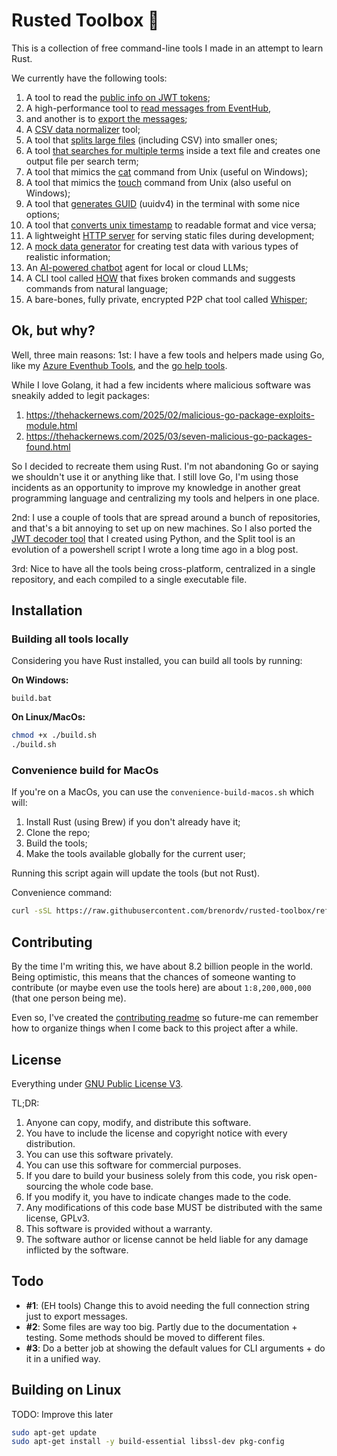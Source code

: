 # Rusted Toolbox 🦀
This is a collection of free command-line tools I made in an attempt to learn Rust.

We currently have the following tools:
1. A tool to read the [public info on JWT tokens](crates/tool-jwt/readme.md);
2. A high-performance tool to [read messages from EventHub](crates/tool-eventhub-read/readme.md), 
3. and another is to [export the messages](crates/tool-eventhub-export/readme.md);
4. A [CSV data normalizer](crates/tool-csvn/readme.md) tool;
5. A tool that [splits large files](crates/tool-split/readme.md) (including CSV) into smaller ones;
6. A tool [that searches for multiple terms](crates/tool-get-lines/readme.md) inside a text file and creates one output file per search term;
7. A tool that mimics the [cat](crates/tool-cat/readme.md) command from Unix (useful on Windows);
8. A tool that mimics the [touch](crates/tool-touch/readme.md) command from Unix (also useful on Windows);
9. A tool that [generates GUID](crates/tool-guid/readme.md) (uuidv4) in the terminal with some nice options;
10. A tool that [converts unix timestamp](crates/tool-timestamp/readme.md) to readable format and vice versa;
11. A lightweight [HTTP server](crates/tool-http-server/readme.md) for serving static files during development;
12. A [mock data generator](crates/tool-mock/readme.md) for creating test data with various types of realistic information;
13. An [AI-powered chatbot](crates/ai-tool-chatbot/readme.md) agent for local or cloud LLMs;
14. A CLI tool called [HOW](crates/ai-tool-how/readme.md) that fixes broken commands and suggests commands from natural language;
15. A bare-bones, fully private, encrypted P2P chat tool called [Whisper](crates/tool-whisper/readme.md); 

## Ok, but why?
Well, three main reasons:
1st: I have a few tools and helpers made using Go, like my [Azure Eventhub Tools](https://github.com/brenordv/azure-eventhub-tools),
and the [go help tools](https://github.com/brenordv/go-help).

While I love Golang, it had a few incidents where malicious software was sneakily added to legit packages:
1. https://thehackernews.com/2025/02/malicious-go-package-exploits-module.html
2. https://thehackernews.com/2025/03/seven-malicious-go-packages-found.html

So I decided to recreate them using Rust. I'm not abandoning Go or saying we shouldn't use it or anything like that. 
I still love Go, I'm using those incidents as an opportunity to improve my knowledge in another great programming 
language and centralizing my tools and helpers in one place.

2nd: I use a couple of tools that are spread around a bunch of repositories, and that's a bit annoying to set up on new
machines. So I also ported the [JWT decoder tool](https://github.com/brenordv/python-snippets/tree/master/jwt_decoder_cli) 
that I created using Python, and the Split tool is an evolution of a powershell script I wrote a long time ago in a blog
post.

3rd: Nice to have all the tools being cross-platform, centralized in a single repository, and each compiled to a single
executable file.

## Installation

### Building all tools locally
Considering you have Rust installed, you can build all tools by running:

**On Windows:**
```terminal
build.bat
```

**On Linux/MacOs:**
```bash
chmod +x ./build.sh
./build.sh
```

### Convenience build for MacOs
If you're on a MacOs, you can use the `convenience-build-macos.sh` which will:
1. Install Rust (using Brew) if you don't already have it;
2. Clone the repo;
3. Build the tools;
4. Make the tools available globally for the current user;

Running this script again will update the tools (but not Rust).

Convenience command:
```bash
curl -sSL https://raw.githubusercontent.com/brenordv/rusted-toolbox/refs/heads/master/convenience-build-macos.sh | bash
```

## Contributing
By the time I'm writing this, we have about 8.2 billion people in the world. Being optimistic, this means that the 
chances of someone wanting to contribute (or maybe even use the tools here) are about `1:8,200,000,000` (that one 
person being me).

Even so, I've created the [contributing readme](CONTRIBUTING.md) so future-me can remember how to organize things
when I come back to this project after a while. 

## License
Everything under [GNU Public License V3](LICENSE.md). 

TL;DR:
1. Anyone can copy, modify, and distribute this software.
2. You have to include the license and copyright notice with every distribution.
3. You can use this software privately.
4. You can use this software for commercial purposes.
5. If you dare to build your business solely from this code, you risk open-sourcing the whole code base.
6. If you modify it, you have to indicate changes made to the code.
7. Any modifications of this code base MUST be distributed with the same license, GPLv3.
8. This software is provided without a warranty.
9. The software author or license cannot be held liable for any damage inflicted by the software.

## Todo
- **#1**: (EH tools) Change this to avoid needing the full connection string just to export messages.
- **#2**: Some files are way too big. Partly due to the documentation + testing. Some methods should be moved to different files.
- **#3**: Do a better job at showing the default values for CLI arguments + do it in a unified way.

## Building on Linux
TODO: Improve this later
```bash
sudo apt-get update
sudo apt-get install -y build-essential libssl-dev pkg-config
```